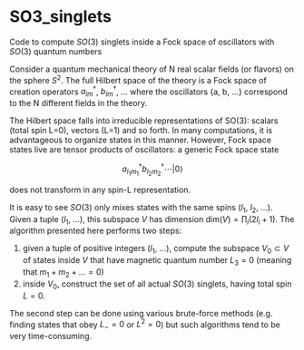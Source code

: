 # SO3_singlets
Code to compute $SO(3)$ singlets inside a Fock space of oscillators with $SO(3)$ quantum numbers

Consider a quantum mechanical theory of N real scalar fields (or flavors) on the sphere $S^2$. The full Hilbert space
of the theory is a Fock space of creation operators $a^\dagger_{l m}$, $b^\dagger_{l m}$, ... where the oscillators
{a, b, ...} correspond to the N different fields in the theory.

The Hilbert space falls into irreducible representations of SO(3): scalars (total spin L=0), vectors (L=1) and so forth.
In many computations, it is advantageous to organize states in this manner. However, Fock space states live are tensor products
of oscillators: a generic Fock space state

  $$a^\dagger_{l_1 m_1} b^\dagger_{l_2 m_2} \dotsm | 0 \rangle $$
  
does not transform in any spin-L representation.

It is easy to see $SO(3)$ only mixes states with the same spins ($l_1$, $l_2$, ...). Given a tuple ($l_1$, ...), 
this subspace $V$ has dimension $\text{dim}(V) = \prod_i (2 l_i + 1)$. The algorithm presented here performs two steps:

1) given a tuple of positive integers ($l_1$, ...), compute the subspace $V_0 \subset V$ of states inside $V$ 
   that have magnetic quantum number $L_3 = 0$ (meaning that $m_1 + m_2 + ... = 0$)
2) inside $V_0$, construct the set of all actual $SO(3)$ singlets, having total spin $L = 0$.

The second step can be done using various brute-force methods (e.g. finding states that obey $L_{-} = 0$ or $L^2 = 0$)
but such algorithms tend to be very time-consuming.
